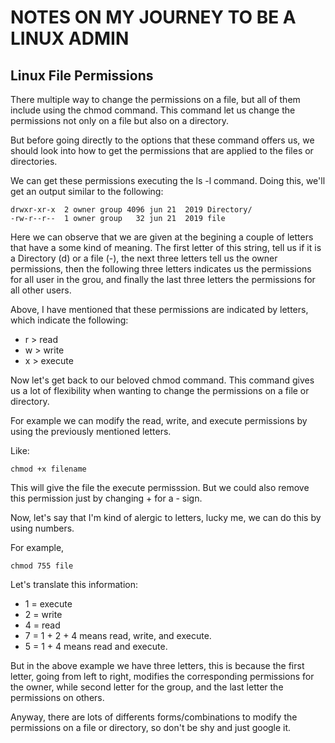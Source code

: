 # NOTES ON MY JOURNEY TO BE A LINUX ADMIN

## Linux File Permissions

There multiple way to change the permissions on a file, but all of them include using the chmod command. This command let us change the permissions not only on a file but also on a directory.

But before going directly to the options that these command offers us, we should look into how to get the permissions that are applied to the files or directories.

We can get these permissions executing the ls -l command. Doing this, we'll get an output similar to the following:

```
drwxr-xr-x  2 owner group 4096 jun 21  2019 Directory/
-rw-r--r--  1 owner group   32 jun 21  2019 file

```
Here we can observe that we are given at the begining a couple of letters that have a some kind of meaning. The first letter of this string, tell us if it is a Directory (d) or a file (-), the next three letters tell us the owner permissions, then the following three letters indicates us the permissions for all user in the grou, and finally the last three letters the permissions for all other users.

Above, I have mentioned that these permissions are indicated by letters, which indicate the following:

* r > read
* w > write
* x > execute

Now let's get back to our beloved chmod command. This command gives us a lot of flexibility when wanting to change the permissions on a file or directory.

For example we can modify the read, write, and execute permissions by using the previously mentioned letters.

Like:

```
chmod +x filename
```
This will give the file the execute permisssion. But we could also remove this permission just by changing + for a - sign.

Now, let's say that I'm kind of alergic to letters, lucky me, we can do this by using numbers.

For example,

```
chmod 755 file
```
Let's translate this information:

* 1 = execute
* 2 = write
* 4 = read
* 7 = 1 + 2 + 4 means read, write, and execute.
* 5 = 1 + 4 means read and execute. 

But in the above example we have three letters, this is because the first letter, going from left to right, modifies the corresponding permissions for the owner, while second letter for the group, and the last letter the permissions on others.

Anyway, there are lots of differents forms/combinations to modify the permissions on a file or directory, so don't be shy and just google it.



